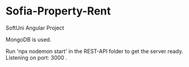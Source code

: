 # Sofia-Property-Rent
SoftUni Angular Project

MongoDB is used.

Run 'npx nodemon start' in the REST-API folder to get the server ready. Listening on port: 3000 .